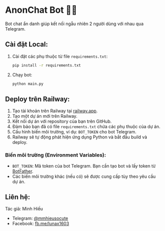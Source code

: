 # AnonChat Bot 🤖💬

Bot chat ẩn danh giúp kết nối ngẫu nhiên 2 người dùng với nhau qua Telegram.

## Cài đặt Local:

1. Cài đặt các phụ thuộc từ file `requirements.txt`:
    ```bash
    pip install -r requirements.txt
    ```

2. Chạy bot:
    ```bash
    python main.py
    ```

## Deploy trên Railway:

1. Tạo tài khoản trên Railway tại [railway.app](https://railway.app/).
2. Tạo một dự án mới trên Railway.
3. Kết nối dự án với repository của bạn trên GitHub.
4. Đảm bảo bạn đã có file `requirements.txt` chứa các phụ thuộc của dự án.
5. Cấu hình biến môi trường, ví dụ: `BOT_TOKEN` cho bot Telegram.
6. Railway sẽ tự động phát hiện ứng dụng Python và bắt đầu build và deploy.

### Biến môi trường (Environment Variables):

- `BOT_TOKEN`: Mã token của bot Telegram. Bạn cần tạo bot và lấy token từ [BotFather](https://core.telegram.org/bots#botfather).
- Các biến môi trường khác (nếu có) sẽ được cung cấp tùy theo yêu cầu dự án.

## Liên hệ:
Tác giả: Minh Hiếu  
- Telegram: [@mmhieusocute](https://t.me/mmhieusocute)  
- Facebook: [fb.me/lunax1603](https://fb.me/lunax1603)
